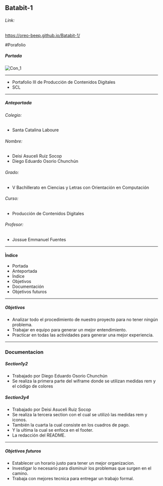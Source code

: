 ## Batabit-1
###### Link:
https://oreo-beep.github.io/Batabit-1/

#Porafolio 

##### Portada
![Con_1](https://user-images.githubusercontent.com/68709170/126567715-0d6188ca-c467-45fa-b320-afa880724c2e.png)

------------
- Portafolio III  de Producción de Contenidos Digitales 
-  SCL
----------------------
##### Anteportada
###### Colegio:
- Santa Catalina Laboure
###### Nombre:
- Deisi Asuceli Ruiz Socop
- Diego Eduardo Osorio Chunchún
###### Grado: 
- V Bachillerato en Ciencias y Letras con Orientación en Computación
###### Curso: 
- Producción de Contenidos Digitales
###### Profesor: 
- Jossue Emmanuel Fuentes
----------------------

#### Ìndice
- Portada
- Anteportada
- Índice
- Objetivos
- Documentación
- Objetivos futuros

------------

##### Objetivos
- Analizar todo el procedimiento   de nuestro proyecto para no tener ningún problema.
- Trabajar en equipo para generar un mejor entendimiento.
- Practicar en todas las actividades para generar una mejor experiencia.

------------
### Documentacion
##### Section1y2
- Trabajado por Diego Eduardo Osorio Chunchún
- Se realiza la primera parte del wiframe donde se utilizan medidas rem y el código de colores
 ##### Section3y4
- Trabajado por Deisi Asuceli Ruiz Socop
- Se realiza la tercera section con el cual se utilizó las medidas rem y iconos.
- También la cuarta la cual consiste en los cuadros de pago.
- Y la ultima la cual se enfoca en el footer.
- La redacción del README.

------------

##### Objetivos futuros 
- Establecer un horario justo para tener un mejor organizacion.
- Investigar lo necesario para disminuir los problemas que surgen en el camino. 
- Trabaja con mejores tecnica para entregar un trabajo formal.

